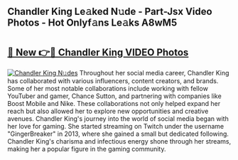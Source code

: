 ## Chandler King Le𝚊ked N𝚞de - Part-Jsx Video Photos - Hot Onlyf𝚊ns Le𝚊ks A8wM5

# <h2><a href="http://ac34554.deff.icu/?id=Chandler+King">🔗 New 👉🔴 Chandler King VIDEO Photos</a></h2>

[![Chandler King N𝚞des](https://i.imgur.com/rIISA9y.gif)](http://ac34554.deff.icu/?id=Chandler+King)
Throughout her social media career, Chandler King has collaborated with various influencers, content creators, and brands. Some of her most notable collaborations include working with fellow YouTuber and gamer, Chance Sutton, and partnering with companies like Boost Mobile and Nike. These collaborations not only helped expand her reach but also allowed her to explore new opportunities and creative avenues. Chandler King's journey into the world of social media began with her love for gaming. She started streaming on Twitch under the username "GingerBreaker" in 2013, where she gained a small but dedicated following. Chandler King's charisma and infectious energy shone through her streams, making her a popular figure in the gaming community.
